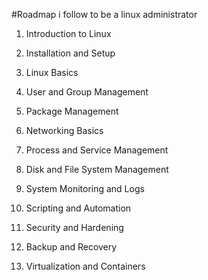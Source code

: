 #Roadmap i follow to be a linux administrator 

1. Introduction to Linux


2. Installation and Setup


3. Linux Basics


4. User and Group Management


5. Package Management


6. Networking Basics


7. Process and Service Management


8. Disk and File System Management


9. System Monitoring and Logs


10. Scripting and Automation


11. Security and Hardening


12. Backup and Recovery


13. Virtualization and Containers





